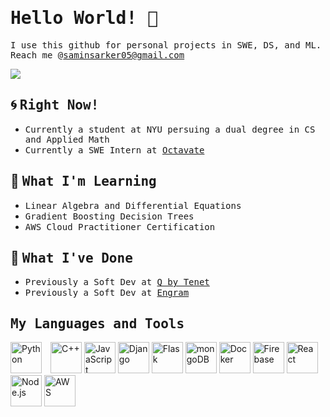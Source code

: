 <h1><samp>Hello World! 👋</samp></h1>

<samp>I use this github for personal projects in SWE, DS, and ML. Reach me @saminsarker05@gmail.com </samp>

<samp>![](https://komarev.com/ghpvc/?username=saminsarker05&color=1ebbd7&style=for-the-badge) </samp>

<h2>🌀 <samp>Right Now!</samp></h2>

- <samp>Currently a student at NYU persuing a dual degree in CS and Applied Math</samp>
- <samp>Currently a SWE Intern at <a href="https://www.octavate.io/">Octavate</a></samp>

<h2>🌱 <samp>What I'm Learning</samp></h2>

- <samp>Linear Algebra and Differential Equations</samp>
- <samp>Gradient Boosting Decision Trees</samp>
- <samp>AWS Cloud Practitioner Certification</samp>

<h2>📌 <samp>What I've Done</samp></h2>

- <samp>Previously a Soft Dev at <a href="https://www.tenetq.com/">Q by Tenet <a/> </samp>
- <samp>Previously a Soft Dev at <a href="https://learnwithengram.com/"> <samp> Engram </samp> <a/> </samp>

<h2><samp>My Languages and Tools</samp></h2>

<div align="left">
	<img style="margin-right: 10px;" width="50" src="https://user-images.githubusercontent.com/25181517/183423507-c056a6f9-1ba8-4312-a350-19bcbc5a8697.png" alt="Python" title="Python" />
	<img width="50" src="https://user-images.githubusercontent.com/25181517/192106073-90fffafe-3562-4ff9-a37e-c77a2da0ff58.png" alt="C++" title="C++"/>
	<img width="50" src="https://user-images.githubusercontent.com/25181517/117447155-6a868a00-af3d-11eb-9cfe-245df15c9f3f.png" alt="JavaScript" title="JavaScript"/>
	<img width="50" src="https://github.com/marwin1991/profile-technology-icons/assets/62091613/9bf5650b-e534-4eae-8a26-8379d076f3b4" alt="Django" title="Django"/>
	<img width="50" src="https://user-images.githubusercontent.com/25181517/183423775-2276e25d-d43d-4e58-890b-edbc88e915f7.png" alt="Flask" title="Flask"/></code>
	<img width="50" src="https://user-images.githubusercontent.com/25181517/182884177-d48a8579-2cd0-447a-b9a6-ffc7cb02560e.png" alt="mongoDB" title="mongoDB"/>
	<img width="50" src="https://user-images.githubusercontent.com/25181517/117207330-263ba280-adf4-11eb-9b97-0ac5b40bc3be.png" alt="Docker" title="Docker"/>
	<img width="50" src="https://user-images.githubusercontent.com/25181517/189716855-2c69ca7a-5149-4647-936d-780610911353.png" alt="Firebase" title="Firebase"/>
	<img width="50" src="https://user-images.githubusercontent.com/25181517/183897015-94a058a6-b86e-4e42-a37f-bf92061753e5.png" alt="React" title="React"/>
	<img width="50" src="https://user-images.githubusercontent.com/25181517/183568594-85e280a7-0d7e-4d1a-9028-c8c2209e073c.png" alt="Node.js" title="Node.js"/>
	<img width="50" src="https://user-images.githubusercontent.com/25181517/183896132-54262f2e-6d98-41e3-8888-e40ab5a17326.png" alt="AWS" title="AWS"/>
</div>

